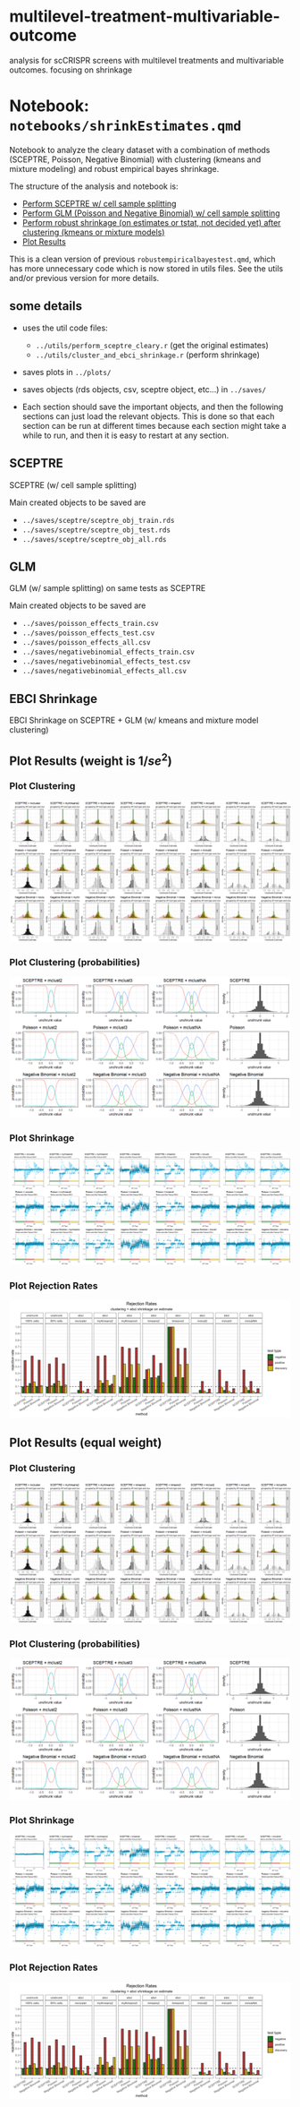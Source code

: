 # multilevel-treatment-multivariable-outcome
analysis for scCRISPR screens with multilevel treatments and multivariable outcomes. focusing on shrinkage



# Notebook: `notebooks/shrinkEstimates.qmd` 


Notebook to analyze the cleary dataset with a combination of methods (SCEPTRE, Poisson, Negative Binomial) with clustering (kmeans and mixture modeling) and robust empirical bayes shrinkage.

The structure of the analysis and notebook is:

-   [Perform SCEPTRE w/ cell sample splitting](#sceptre)
-   [Perform GLM (Poisson and Negative Binomial) w/ cell sample splitting](#glm)
-   [Perform robust shrinkage (on estimates or tstat, not decided yet) after clustering (kmeans or mixture models)](#ebci-shrinkage)
-   [Plot Results](#plot-results)

This is a clean version of previous `robustempiricalbayestest.qmd`, which has more unnecessary code which is now stored in utils files. See the utils and/or previous version for more details.

## some details

-   uses the util code files:

    -   `../utils/perform_sceptre_cleary.r` (get the original estimates)
    -   `../utils/cluster_and_ebci_shrinkage.r` (perform shrinkage)

-   saves plots in `../plots/`

-   saves objects (rds objects, csv, sceptre object, etc...) in `../saves/`

-   Each section should save the important objects, and then the following sections can just load the relevant objects. This is done so that each section can be run at different times because each section might take a while to run, and then it is easy to restart at any section.

## SCEPTRE

SCEPTRE (w/ cell sample splitting)

Main created objects to be saved are

-   `../saves/sceptre/sceptre_obj_train.rds`
-   `../saves/sceptre/sceptre_obj_test.rds`
-   `../saves/sceptre/sceptre_obj_all.rds`



## GLM

GLM (w/ sample splitting) on same tests as SCEPTRE

Main created objects to be saved are

-   `../saves/poisson_effects_train.csv`
-   `../saves/poisson_effects_test.csv`
-   `../saves/poisson_effects_all.csv`
-   `../saves/negativebinomial_effects_train.csv`
-   `../saves/negativebinomial_effects_test.csv`
-   `../saves/negativebinomial_effects_all.csv`


## EBCI Shrinkage

EBCI Shrinkage on SCEPTRE + GLM (w/ kmeans and mixture model clustering)



## Plot Results (weight is $1/se^2$)


### Plot Clustering

![clustering](plots/se/cluster/cluster_all.png "Clustering")

### Plot Clustering (probabilities)


![cluster probability](plots/se/cluster/cluster_probability.png "Cluster Probability")

### Plot Shrinkage

![Shrinkage](plots/se/shrinkage/shrinkage_all.png "Shrinkage")

### Plot Rejection Rates

![Rejection Rates](plots/se/rejection_rates.png "Rejection Rates")



## Plot Results (equal weight)


### Plot Clustering

![clustering](plots/equal/cluster/cluster_all.png "Clustering")

### Plot Clustering (probabilities)


![cluster probability](plots/equal/cluster/cluster_probability.png "Cluster Probability")

### Plot Shrinkage

![Shrinkage](plots/equal/shrinkage/shrinkage_all.png "Shrinkage")

### Plot Rejection Rates

![Rejection Rates](plots/equal/rejection_rates.png "Rejection Rates")

